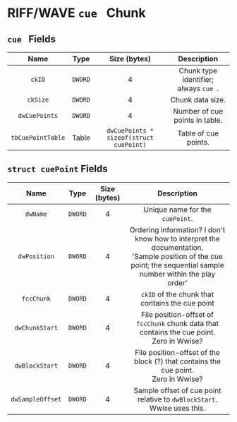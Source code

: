 # RIFF/WAVE `cue ` Chunk

## `cue ` Fields
| Name              | Type    | Size (bytes)                            | Description
| :---:             | :---:   | :---:                                   | :---:
| `ckID`            | `DWORD` | 4                                       | Chunk type identifier; always `cue `.
| `ckSize`          | `DWORD` | 4                                       | Chunk data size.
| `dwCuePoints`     | `DWORD` | 4                                       | Number of cue points in table.
| `tbCuePointTable` | Table   | `dwCuePoints * sizeof(struct cuePoint)` | Table of cue points.

## `struct cuePoint` Fields
| Name             | Type    | Size (bytes) | Description
| :---:            | :---:   | :---:        | :---:
| `dwName`         | `DWORD` | 4 | Unique name for the `cuePoint`.
| `dwPosition`     | `DWORD` | 4 | Ordering information? I don't know how to interpret the documentation.<br/>'Sample position of the cue point; the sequential sample number within the play order'
| `fccChunk`       | `DWORD` | 4 | `ckID` of the chunk that contains the cue point
| `dwChunkStart`   | `DWORD` | 4 | File position-offset of `fccChunk` chunk data that contains the cue point.<br/>Zero in Wwise?
| `dwBlockStart`   | `DWORD` | 4 | File position-offset of the block (?) that contains the cue point.<br/>Zero in Wwise?
| `dwSampleOffset` | `DWORD` | 4 | Sample offset of cue point relative to `dwBlockStart`.<br/>Wwise uses this.
